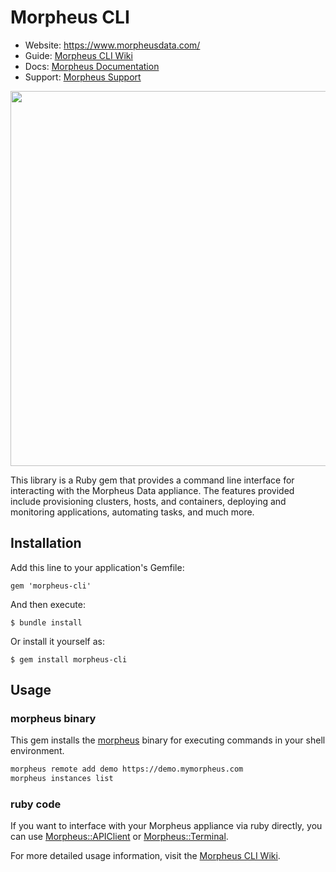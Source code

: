 # Morpheus CLI

- Website: https://www.morpheusdata.com/
- Guide: [Morpheus CLI Wiki](https://github.com/gomorpheus/morpheus-cli/wiki)
- Docs: [Morpheus Documentation](https://docs.morpheusdata.com)
- Support: [Morpheus Support](https://support.morpheusdata.com)

<img src="https://www.morpheusdata.com/wp-content/uploads/2018/06/cropped-morpheus_highres.png" width="600px">

This library is a Ruby gem that provides a command line interface for interacting with the Morpheus Data appliance. The features provided include provisioning clusters, hosts, and containers, deploying and monitoring applications, automating tasks, and much more.

## Installation

Add this line to your application's Gemfile:

    gem 'morpheus-cli'

And then execute:

    $ bundle install

Or install it yourself as:

    $ gem install morpheus-cli

## Usage

### morpheus binary

This gem installs the [morpheus](https://github.com/gomorpheus/morpheus-cli/wiki/CLI-Manual) binary for executing commands in your shell environment. 

```sh
morpheus remote add demo https://demo.mymorpheus.com
morpheus instances list
```

### ruby code

If you want to interface with your Morpheus appliance via ruby directly, you can use [Morpheus::APIClient](https://github.com/gomorpheus/morpheus-cli/wiki/APIClient) or [Morpheus::Terminal](https://github.com/gomorpheus/morpheus-cli/wiki/Terminal).

For more detailed usage information, visit the [Morpheus CLI Wiki](https://github.com/gomorpheus/morpheus-cli/wiki).
